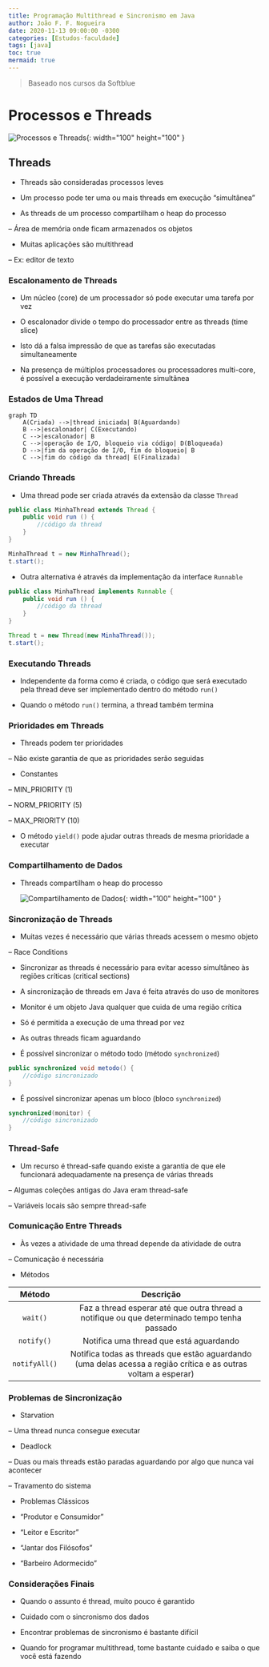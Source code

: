 ```yaml
---
title: Programação Multithread e Sincronismo em Java
author: João F. F. Nogueira
date: 2020-11-13 09:00:00 -0300
categories: [Estudos-faculdade]
tags: [java]
toc: true
mermaid: true
---
```


> Baseado nos cursos da Softblue

# Processos e Threads

![Processos e Threads](/posts/2020-11-13-1.png){: width="100" height="100" }

## Threads

* Threads são consideradas processos leves

* Um processo pode ter uma ou mais threads em execução “simultânea”

* As threads de um processo compartilham o heap do processo

– Área de memória onde ficam armazenados os objetos

* Muitas aplicações são multithread

– Ex: editor de texto

### Escalonamento de Threads

* Um núcleo (core) de um processador só pode executar uma tarefa por vez

* O escalonador divide o tempo do processador entre as threads (time slice)

* Isto dá a falsa impressão de que as tarefas são executadas simultaneamente

* Na presença de múltiplos processadores ou processadores multi-core, é possível a execução verdadeiramente simultânea

### Estados de Uma Thread

```mermaid
graph TD
    A(Criada) -->|thread iniciada| B(Aguardando)
    B -->|escalonador| C(Executando)
    C -->|escalonador| B
    C -->|operação de I/O, bloqueio via código| D(Bloqueada)
    D -->|fim da operação de I/O, fim do bloqueio| B
    C -->|fim do código da thread| E(Finalizada)
```

### Criando Threads

* Uma thread pode ser criada através da extensão da classe `Thread`

```java
public class MinhaThread extends Thread {
	public void run () {
		//código da thread
	}
}

MinhaThread t = new MinhaThread();
t.start();
```

* Outra alternativa é através da implementação da interface `Runnable`

```java
public class MinhaThread implements Runnable {
	public void run () {
		//código da thread
	}
}

Thread t = new Thread(new MinhaThread());
t.start();
```

### Executando Threads

* Independente da forma como é criada, o código que será executado pela thread deve ser implementado dentro do método `run()`

* Quando o método `run()` termina, a thread também termina

### Prioridades em Threads

* Threads podem ter prioridades

– Não existe garantia de que as prioridades serão seguidas

* Constantes

– MIN_PRIORITY (1)

– NORM_PRIORITY (5)

– MAX_PRIORITY (10)

* O método `yield()` pode ajudar outras threads de mesma prioridade a executar

### Compartilhamento de Dados

* Threads compartilham o heap do processo

	![Compartilhamento de Dados](/posts/2020-11-13-2.png){: width="100" height="100" }

### Sincronização de Threads

* Muitas vezes é necessário que várias threads acessem o mesmo objeto

– Race Conditions

* Sincronizar as threads é necessário para evitar acesso simultâneo às regiões críticas (critical sections)

* A sincronização de threads em Java é feita através do uso de monitores

* Monitor é um objeto Java qualquer que cuida de uma região crítica

* Só é permitida a execução de uma thread por vez

* As outras threads ficam aguardando

* É possível sincronizar o método todo (método `synchronized`)

```java
public synchronized void metodo() {
	//código sincronizado
}

```

* É possível sincronizar apenas um bloco (bloco `synchronized`)

```java
synchronized(monitor) {
	//código sincronizado
}

```

### Thread-Safe

* Um recurso é thread-safe quando existe a garantia de que ele funcionará adequadamente na presença de várias threads

– Algumas coleções antigas do Java eram thread-safe

– Variáveis locais são sempre thread-safe

### Comunicação Entre Threads

* Às vezes a atividade de uma thread depende da atividade de outra

– Comunicação é necessária

* Métodos

| **Método**     | **Descrição**                                                                                                     |
|:--------------:|:-----------------------------------------------------------------------------------------------------------------:|
| `wait()`       | Faz a thread esperar até que outra thread a notifique ou que  determinado tempo tenha passado                     |
| `notify()`     |  Notifica uma thread que está aguardando                                                                          |
| `notifyAll()`  |  Notifica todas as threads que estão aguardando (uma delas  acessa a região crítica e as outras voltam a esperar) |

### Problemas de Sincronização

* Starvation

– Uma thread nunca consegue executar

* Deadlock

– Duas ou mais threads estão paradas aguardando por algo que nunca vai acontecer

– Travamento do sistema

* Problemas Clássicos

- “Produtor e Consumidor”

- “Leitor e Escritor”

- “Jantar dos Filósofos”

- “Barbeiro Adormecido”

### Considerações Finais

* Quando o assunto é thread, muito pouco é garantido

* Cuidado com o sincronismo dos dados

* Encontrar problemas de sincronismo é bastante difícil

* Quando for programar multithread, tome bastante cuidado e saiba o que você está fazendo